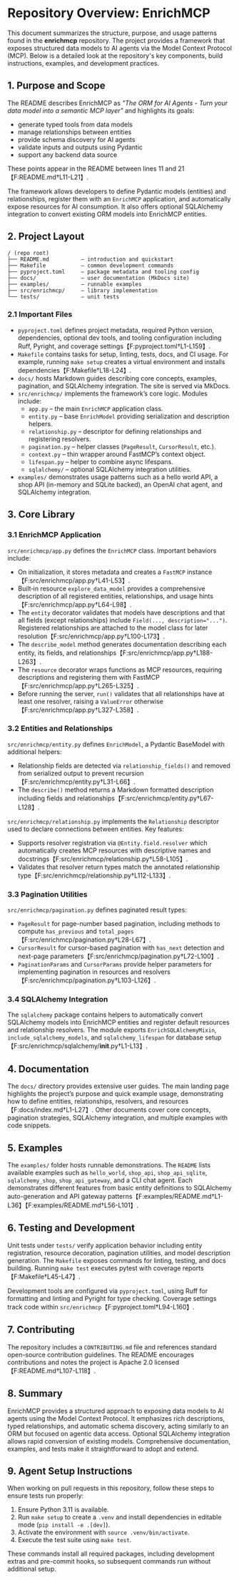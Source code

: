# Repository Overview: EnrichMCP

This document summarizes the structure, purpose, and usage patterns found in the **enrichmcp** repository. The project provides a framework that exposes structured data models to AI agents via the Model Context Protocol (MCP). Below is a detailed look at the repository's key components, build instructions, examples, and development practices.

## 1. Purpose and Scope

The README describes EnrichMCP as *"The ORM for AI Agents - Turn your data model into a semantic MCP layer"* and highlights its goals:
- generate typed tools from data models
- manage relationships between entities
- provide schema discovery for AI agents
- validate inputs and outputs using Pydantic
- support any backend data source

These points appear in the README between lines 11 and 21【F:README.md†L11-L21】.

The framework allows developers to define Pydantic models (entities) and relationships, register them with an `EnrichMCP` application, and automatically expose resources for AI consumption. It also offers optional SQLAlchemy integration to convert existing ORM models into EnrichMCP entities.

## 2. Project Layout

```
/ (repo root)
├── README.md          – introduction and quickstart
├── Makefile           – common development commands
├── pyproject.toml     – package metadata and tooling config
├── docs/              – user documentation (MkDocs site)
├── examples/          – runnable examples
├── src/enrichmcp/     – library implementation
└── tests/             – unit tests
```

### 2.1 Important Files
- `pyproject.toml` defines project metadata, required Python version, dependencies, optional dev tools, and tooling configuration including Ruff, Pyright, and coverage settings【F:pyproject.toml†L1-L159】.
- `Makefile` contains tasks for setup, linting, tests, docs, and CI usage. For example, running `make setup` creates a virtual environment and installs dependencies【F:Makefile†L18-L24】.
- `docs/` hosts Markdown guides describing core concepts, examples, pagination, and SQLAlchemy integration. The site is served via MkDocs.
- `src/enrichmcp/` implements the framework’s core logic. Modules include:
  - `app.py` – the main `EnrichMCP` application class.
  - `entity.py` – base `EnrichModel` providing serialization and description helpers.
  - `relationship.py` – descriptor for defining relationships and registering resolvers.
  - `pagination.py` – helper classes (`PageResult`, `CursorResult`, etc.).
  - `context.py` – thin wrapper around FastMCP’s context object.
  - `lifespan.py` – helper to combine async lifespans.
  - `sqlalchemy/` – optional SQLAlchemy integration utilities.
- `examples/` demonstrates usage patterns such as a hello world API, a shop API (in-memory and SQLite backed), an OpenAI chat agent, and SQLAlchemy integration.

## 3. Core Library

### 3.1 EnrichMCP Application
`src/enrichmcp/app.py` defines the `EnrichMCP` class. Important behaviors include:
- On initialization, it stores metadata and creates a `FastMCP` instance【F:src/enrichmcp/app.py†L41-L53】.
- Built‑in resource `explore_data_model` provides a comprehensive description of all registered entities, relationships, and usage hints【F:src/enrichmcp/app.py†L64-L98】.
- The `entity` decorator validates that models have descriptions and that all fields (except relationships) include `Field(..., description="...")`. Registered relationships are attached to the model class for later resolution【F:src/enrichmcp/app.py†L100-L173】.
- The `describe_model` method generates documentation describing each entity, its fields, and relationships【F:src/enrichmcp/app.py†L188-L263】.
- The `resource` decorator wraps functions as MCP resources, requiring descriptions and registering them with FastMCP【F:src/enrichmcp/app.py†L265-L325】.
- Before running the server, `run()` validates that all relationships have at least one resolver, raising a `ValueError` otherwise【F:src/enrichmcp/app.py†L327-L358】.

### 3.2 Entities and Relationships
`src/enrichmcp/entity.py` defines `EnrichModel`, a Pydantic BaseModel with additional helpers:
- Relationship fields are detected via `relationship_fields()` and removed from serialized output to prevent recursion【F:src/enrichmcp/entity.py†L31-L66】.
- The `describe()` method returns a Markdown formatted description including fields and relationships【F:src/enrichmcp/entity.py†L67-L128】.

`src/enrichmcp/relationship.py` implements the `Relationship` descriptor used to declare connections between entities. Key features:
- Supports resolver registration via `@Entity.field.resolver` which automatically creates MCP resources with descriptive names and docstrings【F:src/enrichmcp/relationship.py†L58-L105】.
- Validates that resolver return types match the annotated relationship type【F:src/enrichmcp/relationship.py†L112-L133】.

### 3.3 Pagination Utilities
`src/enrichmcp/pagination.py` defines paginated result types:
- `PageResult` for page-number based pagination, including methods to compute `has_previous` and `total_pages`【F:src/enrichmcp/pagination.py†L28-L67】.
- `CursorResult` for cursor-based pagination with `has_next` detection and next-page parameters【F:src/enrichmcp/pagination.py†L72-L100】.
- `PaginationParams` and `CursorParams` provide helper parameters for implementing pagination in resources and resolvers【F:src/enrichmcp/pagination.py†L103-L126】.

### 3.4 SQLAlchemy Integration
The `sqlalchemy` package contains helpers to automatically convert SQLAlchemy models into EnrichMCP entities and register default resources and relationship resolvers. The module exports `EnrichSQLAlchemyMixin`, `include_sqlalchemy_models`, and `sqlalchemy_lifespan` for database setup【F:src/enrichmcp/sqlalchemy/__init__.py†L1-L13】.

## 4. Documentation
The `docs/` directory provides extensive user guides. The main landing page highlights the project’s purpose and quick example usage, demonstrating how to define entities, relationships, resolvers, and resources【F:docs/index.md†L1-L27】. Other documents cover core concepts, pagination strategies, SQLAlchemy integration, and multiple examples with code snippets.

## 5. Examples
The `examples/` folder hosts runnable demonstrations. The `README` lists available examples such as `hello_world`, `shop_api`, `shop_api_sqlite`, `sqlalchemy_shop`, `shop_api_gateway`, and a CLI chat agent. Each demonstrates different features from basic entity definitions to SQLAlchemy auto-generation and API gateway patterns【F:examples/README.md†L1-L36】【F:examples/README.md†L56-L101】.

## 6. Testing and Development
Unit tests under `tests/` verify application behavior including entity registration, resource decoration, pagination utilities, and model description generation. The `Makefile` exposes commands for linting, testing, and docs building. Running `make test` executes pytest with coverage reports【F:Makefile†L45-L47】.

Development tools are configured via `pyproject.toml`, using Ruff for formatting and linting and Pyright for type checking. Coverage settings track code within `src/enrichmcp`【F:pyproject.toml†L94-L160】.

## 7. Contributing
The repository includes a `CONTRIBUTING.md` file and references standard open-source contribution guidelines. The README encourages contributions and notes the project is Apache 2.0 licensed【F:README.md†L107-L118】.

## 8. Summary
EnrichMCP provides a structured approach to exposing data models to AI agents using the Model Context Protocol. It emphasizes rich descriptions, typed relationships, and automatic schema discovery, acting similarly to an ORM but focused on agentic data access. Optional SQLAlchemy integration allows rapid conversion of existing models. Comprehensive documentation, examples, and tests make it straightforward to adopt and extend.

## 9. Agent Setup Instructions

When working on pull requests in this repository, follow these steps to ensure tests run properly:

1. Ensure Python 3.11 is available.
2. Run `make setup` to create a `.venv` and install dependencies in editable mode (`pip install -e .[dev]`).
3. Activate the environment with `source .venv/bin/activate`.
4. Execute the test suite using `make test`.

These commands install all required packages, including development extras and pre-commit hooks, so subsequent commands run without additional setup.
